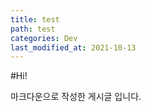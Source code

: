 ```yaml
---
title: test
path: test
categories: Dev
last_modified_at: 2021-10-13
---
```


#Hi!

마크다운으로 작성한 게시글 입니다.
